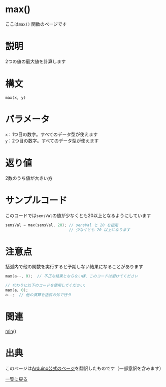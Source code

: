 # max()

ここは`max()` 関数のページです

# 説明

2つの値の最大値を計算します

# 構文

`max(x, y)`

# パラメータ

`x`：1つ目の数字。すべてのデータ型が使えます  
`y`：2つ目の数字。すべてのデータ型が使えます  

# 返り値

2数のうち値が大きい方

# サンプルコード

このコードでは`sensVal`の値が少なくとも20以上となるようにしています

```cpp
sensVal = max(sensVal, 20); // sensVal と 20 を指定
                            // 少なくとも 20 以上になります
```

# 注意点

括弧内で他の関数を実行すると予期しない結果になることがあります

```cpp
max(a--, 0);  // 不正な結果とならない様、このコードは避けてください

// 代わりに以下のコードを使用してください:
max(a, 0);
a--;  // 他の演算を括弧の外で行う
```

# 関連

[min()](./../min)

# 出典

このページは[Arduino公式のページ](https://www.arduino.cc/reference/en/language/functions/math/max/)を翻訳したものです（一部意訳を含みます）

[一覧に戻る](https://docs.nchlab.net/Arduino/ref/)  
